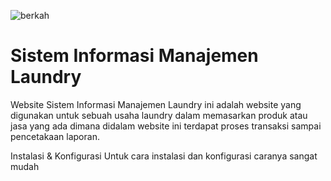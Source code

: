 ![berkah](https://user-images.githubusercontent.com/75848911/159008497-4f9789cb-c690-422f-b344-01b42535e030.JPG)

# Sistem Informasi Manajemen Laundry
Website Sistem Informasi Manajemen Laundry ini adalah website yang digunakan untuk sebuah usaha laundry dalam memasarkan produk atau jasa yang ada dimana didalam website ini terdapat proses transaksi sampai pencetakaan laporan.  

Instalasi & Konfigurasi Untuk cara instalasi dan konfigurasi caranya sangat mudah


